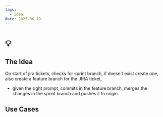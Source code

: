 ```yaml
---
tags:
  - idea
date: 2025-06-19
---
```


# 💡 <Branching Assistant>

## The Idea
On start of jira tickets, checks for sprint branch, if doesn't exist create one, also create a feature branch for the JIRA ticket, 
- given the right prompt, commits in the feature branch, merges the changes in the sprint branch and pushes it to origin.


## Use Cases
